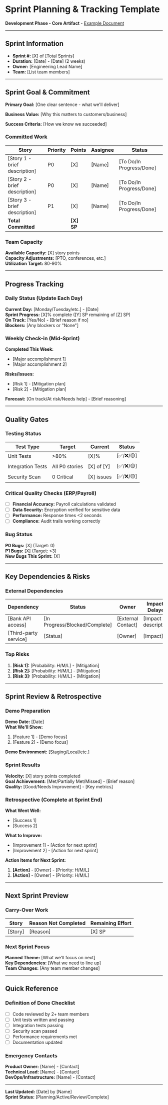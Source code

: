 # Sprint Planning & Tracking Template
**Development Phase - Core Artifact** - [Example Document](./examples/03_boleta_development.md)

---

## Sprint Information
- **Sprint #:** [X] of [Total Sprints]
- **Duration:** [Date] - [Date] (2 weeks)
- **Owner:** [Engineering Lead Name]
- **Team:** [List team members]

---

## Sprint Goal & Commitment

**Primary Goal:** [One clear sentence - what we'll deliver]

**Business Value:** [Why this matters to customers/business]

**Success Criteria:** [How we know we succeeded]

### Committed Work
| Story | Priority | Points | Assignee | Status |
|-------|----------|--------|----------|---------|
| [Story 1 - brief description] | P0 | [X] | [Name] | [To Do/In Progress/Done] |
| [Story 2 - brief description] | P0 | [X] | [Name] | [To Do/In Progress/Done] |
| [Story 3 - brief description] | P1 | [X] | [Name] | [To Do/In Progress/Done] |
| **Total Committed** | | **[X] SP** | | |

### Team Capacity
**Available Capacity:** [X] story points  
**Capacity Adjustments:** [PTO, conferences, etc.]  
**Utilization Target:** 80-90%

---

## Progress Tracking

### Daily Status (Update Each Day)
**Current Day:** [Monday/Tuesday/etc.] - [Date]  
**Sprint Progress:** [X]% complete ([Y] SP remaining of [Z] SP)  
**On Track:** [Yes/No] - [Brief reason if no]  
**Blockers:** [Any blockers or "None"]

### Weekly Check-in (Mid-Sprint)
**Completed This Week:**
- [Major accomplishment 1]
- [Major accomplishment 2]

**Risks/Issues:**
- [Risk 1] - [Mitigation plan]
- [Risk 2] - [Mitigation plan]

**Forecast:** [On track/At risk/Needs help] - [Brief reasoning]

---

## Quality Gates

### Testing Status
| Test Type | Target | Current | Status |
|-----------|--------|---------|---------|
| Unit Tests | >80% | [X]% | [✅/❌/🟡] |
| Integration Tests | All P0 stories | [X] of [Y] | [✅/❌/🟡] |
| Security Scan | 0 Critical | [X] issues | [✅/❌/🟡] |

### Critical Quality Checks (ERP/Payroll)
- [ ] **Financial Accuracy:** Payroll calculations validated
- [ ] **Data Security:** Encryption verified for sensitive data  
- [ ] **Performance:** Response times <2 seconds
- [ ] **Compliance:** Audit trails working correctly

### Bug Status
**P0 Bugs:** [X] (Target: 0)  
**P1 Bugs:** [X] (Target: <3)  
**New Bugs This Sprint:** [X]

---

## Key Dependencies & Risks

### External Dependencies
| Dependency | Status | Owner | Impact if Delayed |
|------------|--------|-------|-------------------|
| [Bank API access] | [In Progress/Blocked/Complete] | [External Contact] | [Impact description] |
| [Third-party service] | [Status] | [Owner] | [Impact] |

### Top Risks
1. **[Risk 1]:** [Probability: H/M/L] - [Mitigation]
2. **[Risk 2]:** [Probability: H/M/L] - [Mitigation]
3. **[Risk 3]:** [Probability: H/M/L] - [Mitigation]

---

## Sprint Review & Retrospective

### Demo Preparation
**Demo Date:** [Date]  
**What We'll Show:**
1. [Feature 1] - [Demo focus]
2. [Feature 2] - [Demo focus]

**Demo Environment:** [Staging/Local/etc.]

### Sprint Results
**Velocity:** [X] story points completed  
**Goal Achievement:** [Met/Partially Met/Missed] - [Brief reason]  
**Quality:** [Good/Needs Improvement] - [Key metrics]

### Retrospective (Complete at Sprint End)
**What Went Well:**
- [Success 1]
- [Success 2]

**What to Improve:**
- [Improvement 1] - [Action for next sprint]
- [Improvement 2] - [Action for next sprint]

**Action Items for Next Sprint:**
1. **[Action]** - [Owner] - [Priority: H/M/L]
2. **[Action]** - [Owner] - [Priority: H/M/L]

---

## Next Sprint Preview

### Carry-Over Work
| Story | Reason Not Completed | Remaining Effort |
|-------|---------------------|------------------|
| [Story] | [Reason] | [X] SP |

### Next Sprint Focus
**Planned Theme:** [What we'll focus on next]  
**Key Dependencies:** [What we need to line up]  
**Team Changes:** [Any team member changes]

---

## Quick Reference

### Definition of Done Checklist
- [ ] Code reviewed by 2+ team members
- [ ] Unit tests written and passing
- [ ] Integration tests passing
- [ ] Security scan passed
- [ ] Performance requirements met
- [ ] Documentation updated

### Emergency Contacts
**Product Owner:** [Name] - [Contact]  
**Technical Lead:** [Name] - [Contact]  
**DevOps/Infrastructure:** [Name] - [Contact]

---

**Last Updated:** [Date] by [Name]  
**Sprint Status:** [Planning/Active/Review/Complete]